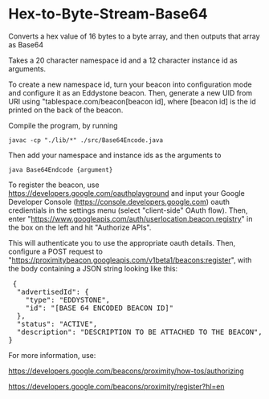 # Hex-to-Byte-Stream-Base64
Converts a hex value of 16 bytes to a byte array, and then outputs that array as Base64

Takes a 20 character namespace id and a 12 character instance id as arguments. 

To create a new namespace id, turn your beacon into configuration mode and configure it as an Eddystone beacon. Then, generate a new UID from URI using "tablespace.com/beacon[beacon id], where [beacon id] is the id printed on the back of the beacon.

Compile the program, by running

    javac -cp "./lib/*" ./src/Base64Encode.java
    
Then add your namespace and instance ids as the arguments to 

    java Base64Endcode {argument}

To register the beacon, use https://developers.google.com/oauthplayground and input your Google Developer Console (https://console.developers.google.com) oauth credientials in the settings menu (select "client-side" OAuth flow). Then, enter "https://www.googleapis.com/auth/userlocation.beacon.registry" in the box on the left and hit "Authorize APIs".

This will authenticate you to use the appropriate oauth details. Then, configure a POST request to "https://proximitybeacon.googleapis.com/v1beta1/beacons:register", with the body containing a JSON string looking like this:
<PRE> {
  "advertisedId": {
    "type": "EDDYSTONE",
    "id": "[BASE 64 ENCODED BEACON ID]"
  },
  "status": "ACTIVE",
  "description": "DESCRIPTION TO BE ATTACHED TO THE BEACON",
}
</PRE> 
For more information, use:

https://developers.google.com/beacons/proximity/how-tos/authorizing

https://developers.google.com/beacons/proximity/register?hl=en


